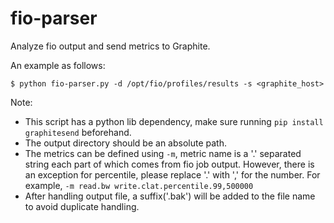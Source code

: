 # fio-parser

Analyze fio output and send metrics to Graphite.

An example as follows:

    $ python fio-parser.py -d /opt/fio/profiles/results -s <graphite_host>

Note:

- This script has a python lib dependency, make sure running `pip install graphitesend` beforehand.
- The output directory should be an absolute path.
- The metrics can be defined using `-m`, metric name is a '.' separated string each part of which comes from fio job output. However, there is an exception for percentile, please replace '.' with ',' for the number. For example, `-m read.bw write.clat.percentile.99,500000`
- After handling output file, a suffix('.bak') will be added to the file name to avoid duplicate handling.
